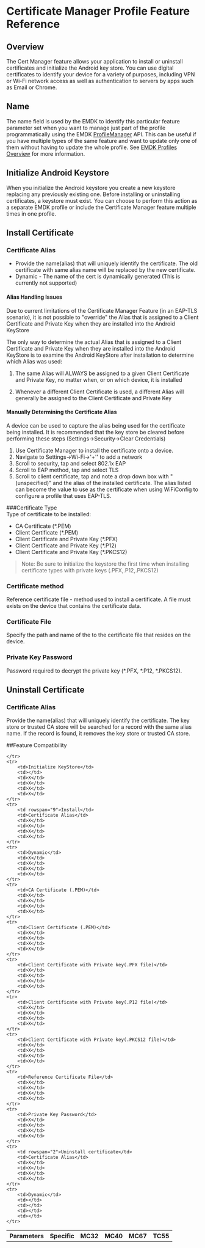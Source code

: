 # Certificate Manager Profile Feature Reference

## Overview

The Cert Manager feature allows your application to install or uninstall certificates and initialize the Android key store. You can use digital certificates to identify your device for a variety of purposes, including VPN or Wi-Fi network access as well as authentication to servers by apps such as Email or Chrome. 

## Name
The name field is used by the EMDK to identify this particular feature parameter set when you want to manage just part of the profile programmatically using the EMDK [ProfileManager](../api/ProfileManager) API. This can be useful if you have multiple types of the same feature and want to update only one of them without having to update the whole profile. See [EMDK Profiles Overview](../guide/profiles/usingwizard) for more information.

## Initialize Android Keystore
When you initialize the Android keystore you create a new keystore replacing any previously existing one.  Before installing or uninstalling certificates, a keystore must exist. You can choose to perform this action as a separate EMDK profile or include the Certificate Manager feature multiple times in one profile.

## Install Certificate

### Certificate Alias

* Provide the name(alias) that will uniquely identify the certificate. The old certificate with same alias name will be replaced by the new certificate.
* Dynamic - The name of the cert is dynamically generated (This is currently not supported)

#### Alias Handling Issues
Due to current limitations of the Certificate Manager Feature (in an EAP-TLS scenario), it is not possible to "override" the Alias that is assigned to a Client Certificate and Private Key when they are installed into the Android KeyStore

The only way to determine the actual Alias that is assigned to a Client Certificate and Private Key when they are installed into the Android KeyStore is to examine the Android KeyStore after installation to determine which Alias was used:

1. The same Alias will ALWAYS be assigned to a given Client Certificate and Private Key, no matter when, or on which device, it is installed

2. Whenever a different Client Certificate is used, a different Alias will generally be assigned to the Client Certificate and Private Key

#### Manually Determining the Certificate Alias
A device can be used to capture the alias being used for the certificate being installed. It is recommended that the key store be cleared before performing these steps (Settings->Security->Clear Credentials)

1. Use Certificate Manager to install the certificate onto a device.
2. Navigate to Settings->Wi-Fi->'+'' to add a network
3. Scroll to security, tap and select 802.1x EAP
4. Scroll to EAP method, tap and select TLS
5. Scroll to client certificate, tap and note a drop down box with "(unspecified)" and the alias of the installed certificate. The alias listed can become the value to use as the certificate when using WiFiConfig to configure a profile that uses EAP-TLS.

###Certificate Type  
Type of certificate to be installed:

* CA Certificate (*.PEM)
* Client Certificate (*.PEM)
* Client Certificate and Private Key (*.PFX)
* Client Certificate and Private Key (*.P12)
* Client Certificate and Private Key (*.PKCS12)

>Note: Be sure to initialize the keystore the first time when installing certificate types with private keys (.PFX,.P12,.PKCS12)

### Certificate method
Reference certificate file - method used to install a certificate. A file must exists on the device that contains the certificate data.

### Certificate File
Specify the path and name of the to the certificate file that resides on the device.

### Private Key Password
Password required to decrypt the private key (*.PFX, *.P12, *.PKCS12).

## Uninstall Certificate

### Certificate Alias
Provide the name(alias) that will uniquely identify the certificate. The key store or trusted CA store will be searched for a record with the same alias name. If the record is found, it removes the key store or trusted CA store. 

##Feature Compatibility
<table>
	<tr>
		<th>Parameters</th>
		<th>Specific</th>
		<th>MC32</th>
		<th>MC40</th>
		<th>MC67</th>
		<th>TC55</th>

	</tr>
	<tr>
		<td>Initialize KeyStore</td>
		<td></td>
		<td>X</td>
		<td>X</td>
		<td>X</td>
		<td>X</td>
	</tr>
	<tr>
		<td rowspan="9">Install</td>
		<td>Certificate Alias</td>
		<td>X</td>
		<td>X</td>
		<td>X</td>
		<td>X</td>
	</tr>
	<tr>
		<td>Dynamic</td>
		<td>X</td>
		<td>X</td>
		<td>X</td>
		<td>X</td>
	</tr>
	<tr>
		<td>CA Certificate (.PEM)</td>
		<td>X</td>
		<td>X</td>
		<td>X</td>
		<td>X</td>
	</tr>
	<tr>
		<td>Client Certificate (.PEM)</td>
		<td>X</td>
		<td>X</td>
		<td>X</td>
		<td>X</td>
	</tr>
	<tr>
		<td>Client Certificate with Private key(.PFX file)</td>
		<td>X</td>
		<td>X</td>
		<td>X</td>
		<td>X</td>
	</tr>
	<tr>
		<td>Client Certificate with Private key(.P12 file)</td>
		<td>X</td>
		<td>X</td>
		<td>X</td>
		<td>X</td>
	</tr>
	<tr>
		<td>Client Certificate with Private key(.PKCS12 file)</td>
		<td>X</td>
		<td>X</td>
		<td>X</td>
		<td>X</td>
	</tr>
	<tr>
		<td>Reference Certificate File</td>
		<td>X</td>
		<td>X</td>
		<td>X</td>
		<td>X</td>
	</tr>
	<tr>
		<td>Private Key Password</td>
		<td>X</td>
		<td>X</td>
		<td>X</td>
		<td>X</td>
	</tr>
	<tr>
		<td rowspan="2">Uninstall certificate</td>
		<td>Certificate Alias</td>
		<td>X</td>
		<td>X</td>
		<td>X</td>
		<td>X</td>
	</tr>
	<tr>
		<td>Dynamic</td>
		<td></td>
		<td></td>
		<td></td>
		<td></td>
	</tr>
</table>
